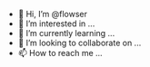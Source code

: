 - 👋 Hi, I’m @flowser
- 👀 I’m interested in ...
- 🌱 I’m currently learning ...
- 💞️ I’m looking to collaborate on ...
- 📫 How to reach me ...

<!---
flowser/flowser is a ✨ special ✨ repository because its `README.md` (this file) appears on your GitHub profile.
You can click the Preview link to take a look at your changes.
--->
